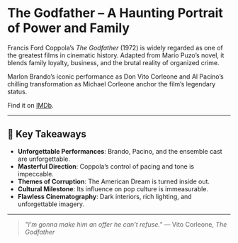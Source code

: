 # The Godfather – A Haunting Portrait of Power and Family

Francis Ford Coppola’s *The Godfather* (1972) is widely regarded as one of the greatest films in cinematic history. Adapted from Mario Puzo’s novel, it blends family loyalty, business, and the brutal reality of organized crime.

Marlon Brando’s iconic performance as Don Vito Corleone and Al Pacino’s chilling transformation as Michael Corleone anchor the film’s legendary status.

Find it on [IMDb](https://www.imdb.com/title/tt0068646/).

---

## 🔑 Key Takeaways

* **Unforgettable Performances**: Brando, Pacino, and the ensemble cast are unforgettable.
* **Masterful Direction**: Coppola’s control of pacing and tone is impeccable.
* **Themes of Corruption**: The American Dream is turned inside out.
* **Cultural Milestone**: Its influence on pop culture is immeasurable.
* **Flawless Cinematography**: Dark interiors, rich lighting, and unforgettable imagery.

---

> *"I'm gonna make him an offer he can't refuse."*
> — Vito Corleone, *The Godfather*
